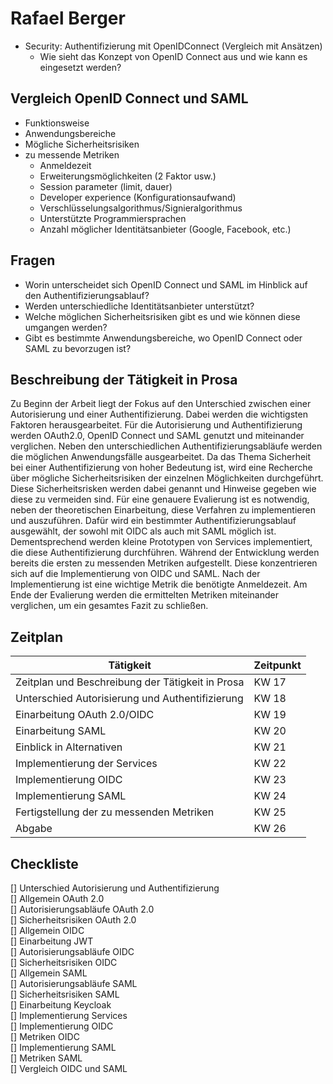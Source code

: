 # Rafael Berger

* Security: Authentifizierung mit OpenIDConnect (Vergleich mit Ansätzen)
    * Wie sieht das Konzept von OpenID Connect aus und wie kann es eingesetzt werden?

## Vergleich OpenID Connect und SAML

- Funktionsweise
- Anwendungsbereiche
- Mögliche Sicherheitsrisiken
- zu messende Metriken
    - Anmeldezeit
    - Erweiterungsmöglichkeiten (2 Faktor usw.)
    - Session parameter (limit, dauer)
    - Developer experience (Konfigurationsaufwand)
    - Verschlüsselungsalgorithmus/Signieralgorithmus
    - Unterstützte Programmiersprachen
    - Anzahl möglicher Identitätsanbieter (Google, Facebook, etc.)

## Fragen

- Worin unterscheidet sich OpenID Connect und SAML im Hinblick auf den Authentifizierungsablauf?
- Werden unterschiedliche Identitätsanbieter unterstützt?
- Welche möglichen Sicherheitsrisiken gibt es und wie können diese umgangen werden?
- Gibt es bestimmte Anwendungsbereiche, wo OpenID Connect oder SAML zu bevorzugen ist?

## Beschreibung der Tätigkeit in Prosa

Zu Beginn der Arbeit liegt der Fokus auf den Unterschied zwischen einer Autorisierung und einer Authentifizierung. Dabei werden die wichtigsten Faktoren herausgearbeitet. Für die Autorisierung und Authentifizierung werden OAuth2.0, OpenID Connect und SAML genutzt und miteinander verglichen. Neben den unterschiedlichen Authentifizierungsabläufe werden die möglichen Anwendungsfälle ausgearbeitet. Da das Thema Sicherheit bei einer Authentifizierung von hoher Bedeutung ist, wird eine Recherche über mögliche Sicherheitsrisiken der einzelnen Möglichkeiten durchgeführt. Diese Sicherheitsrisken werden dabei genannt und Hinweise gegeben wie diese zu vermeiden sind. Für eine genauere Evalierung ist es notwendig, neben der theoretischen Einarbeitung, diese Verfahren zu implementieren und auszuführen. Dafür wird ein bestimmter Authentifizierungsablauf ausgewählt, der sowohl mit OIDC als auch mit SAML möglich ist. Dementsprechend werden kleine Prototypen von Services implementiert, die diese Authentifizierung durchführen. Während der Entwicklung werden bereits die ersten zu messenden Metriken aufgestellt. Diese konzentrieren sich auf die Implementierung von OIDC und SAML. Nach der Implementierung ist eine wichtige Metrik die benötigte Anmeldezeit. Am Ende der Evalierung werden die ermittelten Metriken miteinander verglichen, um ein gesamtes Fazit zu schließen. 

## Zeitplan

Tätigkeit                                        | Zeitpunkt
-------------------------------------------------|----------
Zeitplan und Beschreibung der Tätigkeit in Prosa | KW 17
Unterschied Autorisierung und Authentifizierung  | KW 18
Einarbeitung OAuth 2.0/OIDC                      | KW 19
Einarbeitung SAML                                | KW 20
Einblick in Alternativen                         | KW 21
Implementierung der Services                     | KW 22
Implementierung OIDC                             | KW 23
Implementierung SAML                             | KW 24
Fertigstellung der zu messenden Metriken         | KW 25
Abgabe                                           | KW 26

## Checkliste

[] Unterschied Autorisierung und Authentifizierung <br>
[] Allgemein OAuth 2.0 <br>
[] Autorisierungsabläufe OAuth 2.0 <br>
[] Sicherheitsrisiken OAuth 2.0 <br>
[] Allgemein OIDC <br>
[] Einarbeitung JWT <br>
[] Autorisierungsabläufe OIDC <br>
[] Sicherheitsrisiken OIDC <br>
[] Allgemein SAML <br>
[] Autorisierungsabläufe SAML <br>
[] Sicherheitsrisiken SAML <br>
[] Einarbeitung Keycloak <br>
[] Implementierung Services <br>
[] Implementierung OIDC <br>
[] Metriken OIDC <br>
[] Implementierung SAML <br>
[] Metriken SAML <br>
[] Vergleich OIDC und SAML <br>
